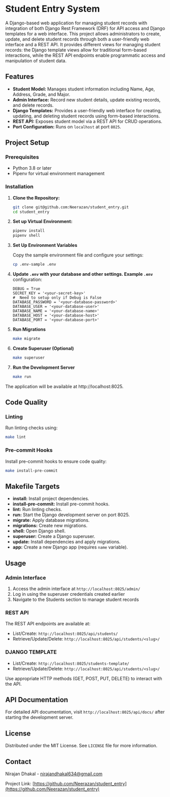 # Student Entry System

A Django-based web application for managing student records with integration of both Django Rest Framework (DRF) for API access and Django templates for a web interface. This project allows administrators to create, update, and delete student records through both a user-friendly web interface and a REST API. It provides different views for managing student records: the Django template views allow for traditional form-based interactions, while the REST API endpoints enable programmatic access and manipulation of student data.

## Features

- **Student Model:** Manages student information including Name, Age, Address, Grade, and Major.
- **Admin Interface:** Record new student details, update existing records, and delete records.
- **Django Templates:** Provides a user-friendly web interface for creating, updating, and deleting student records using form-based interactions.
- **REST API:** Exposes student model via a REST API for CRUD operations.
- **Port Configuration:** Runs on `localhost` at port `8025`.

## Project Setup

### Prerequisites

- Python 3.8 or later
- Pipenv for virtual environment management

### Installation

1. **Clone the Repository:**
   ```sh
   git clone git@github.com:Neerazan/student_entry.git
   cd student_entry
   ```

2. **Set up Virtual Environment:**
   ```sh
   pipenv install
   pipenv shell
   ```

3. **Set Up Environment Variables**

   Copy the sample environment file and configure your settings:

   ```sh
   cp .env-sample .env
   ```

4. **Update `.env` with your database and other settings. Example `.env`** configuration:

   ```env
   DEBUG = True
   SECRET_KEY = '<your-secret-key>'
   #  Need to setup only if Debug is False 
   DATABASE_PASSWORD = '<your-database-password>'
   DATABASE_USER = '<your-database-user>'
   DATABASE_NAME = '<your-database-name>'
   DATABASE_HOST = '<your-database-host>'
   DATABASE_PORT = '<your-database-port>'
   ```

5. **Run Migrations**

   ```sh
   make migrate
   ```

6. **Create Superuser (Optional)**

   ```sh
   make superuser
   ```

7. **Run the Development Server**

   ```sh
   make run
   ```

The application will be available at http://localhost:8025.


## Code Quality

### Linting

Run linting checks using:

   ```sh
   make lint
   ```

### Pre-commit Hooks

   Install pre-commit hooks to ensure code quality:

   ```sh
   make install-pre-commit
   ```

## Makefile Targets

   * **install:** Install project dependencies.
   * **install-pre-commit:** Install pre-commit hooks.
   * **lint:** Run linting checks.
   * **run:** Start the Django development server on port 8025.
   * **migrate:** Apply database migrations.
   * **migrations:** Create new migrations.
   * **shell:** Open Django shell.
   * **superuser:** Create a Django superuser.
   * **update:** Install dependencies and apply migrations.
   * **app:** Create a new Django app (requires `name` variable).

## Usage

### Admin Interface

1. Access the admin interface at `http://localhost:8025/admin/`
2. Log in using the superuser credentials created earlier
3. Navigate to the Students section to manage student records

### REST API

The REST API endpoints are available at:

- List/Create: `http://localhost:8025/api/students/`
- Retrieve/Update/Delete: `http://localhost:8025/api/students/<slug>/`

### DJANGO TEMPLATE
- List/Create: `http://localhost:8025/students-template/`
- Retrieve/Update/Delete: `http://localhost:8025/api/students/<slug>/`

Use appropriate HTTP methods (GET, POST, PUT, DELETE) to interact with the API.

## API Documentation

For detailed API documentation, visit `http://localhost:8025/api/docs/` after starting the development server.


## License

Distributed under the MIT License. See `LICENSE` file for more information.

## Contact

Nirajan Dhakal - nirajandhakal634@gmail.com

Project Link: [https://github.com/Neerazan/student_entry](https://github.com/Neerazan/student_entry)
